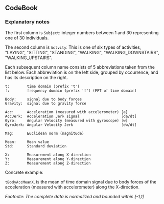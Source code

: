 ## CodeBook


### Explanatory notes

The first column is `Subject`:  integer numbers between 1 and 30 representing one of 30 individuals.

The second column is `Actvity`: This is one of six types of activities, "LAYING", "SITTING", "STANDING", "WALKING", "WALKING_DOWNSTAIRS", "WALKING_UPSTAIRS".

Each subsequent column name consists of 5 abbreviations taken from the list below. 
Each abbreviation is on the left side, grouped by occurrence, and has its description on the right.
```
t:        time domain (prefix 't')
f:        frequency domain (prefix 'f') (FFT of time domain)

Body:     signal due to body forces
Gravity:  signal due to gravity force

Acc:      Acceleration (measured with accelerometer) [a]
AccJerk:  Acceleration Jerk signal                   [da/dt]
Gyro:     Angular Velocity (measured with gyroscope) [w]
GyroJerk: Angular Velocity Jerk                      [dw/dt]

Mag:      Euclidean norm (magnitude)

Mean:     Mean value
Std:      Standard deviation

X:        Measurement along X-direction
Y:        Measurement along Y-direction
Z:        Measurement along Z-direction
```

Concrete example:

`tBodyAccMeanX`, is the mean of time domain signal due to body forces of the acceleration (measured with accelerometer) along the X-direction.

*Footnote: The complete data is normalized and bounded within [-1,1]*
